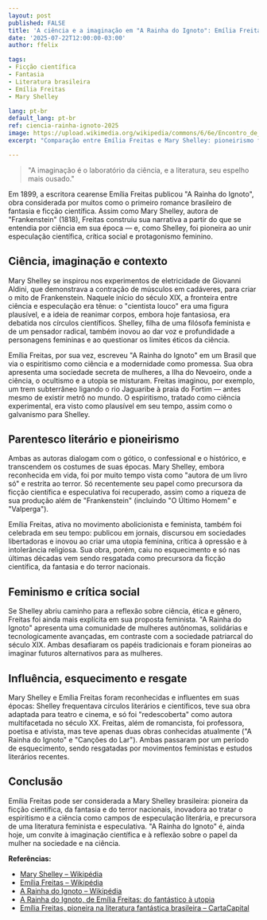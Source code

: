 ```yaml
---
layout: post
published: FALSE
title: 'A ciência e a imaginação em "A Rainha do Ignoto": Emília Freitas, a Mary Shelley brasileira?'
date: '2025-07-22T12:00:00-03:00'
author: ffelix

tags:
- Ficção científica
- Fantasia
- Literatura brasileira
- Emília Freitas
- Mary Shelley

lang: pt-br
default_lang: pt-br
ref: ciencia-rainha-ignoto-2025
image: https://upload.wikimedia.org/wikipedia/commons/6/6e/Encontro_de_Edmundo_com_Funesta.png
excerpt: "Comparação entre Emília Freitas e Mary Shelley: pioneirismo feminino, ciência e imaginação em 'A Rainha do Ignoto' e 'Frankenstein'."

---
```


> "A imaginação é o laboratório da ciência, e a literatura, seu espelho mais ousado."

Em 1899, a escritora cearense Emília Freitas publicou "A Rainha do Ignoto", obra considerada por muitos como o primeiro romance brasileiro de fantasia e ficção científica. Assim como Mary Shelley, autora de "Frankenstein" (1818), Freitas construiu sua narrativa a partir do que se entendia por ciência em sua época — e, como Shelley, foi pioneira ao unir especulação científica, crítica social e protagonismo feminino.

## Ciência, imaginação e contexto

Mary Shelley se inspirou nos experimentos de eletricidade de Giovanni Aldini, que demonstrava a contração de músculos em cadáveres, para criar o mito de Frankenstein. Naquele início do século XIX, a fronteira entre ciência e especulação era tênue: o "cientista louco" era uma figura plausível, e a ideia de reanimar corpos, embora hoje fantasiosa, era debatida nos círculos científicos. Shelley, filha de uma filósofa feminista e de um pensador radical, também inovou ao dar voz e profundidade a personagens femininas e ao questionar os limites éticos da ciência.

Emília Freitas, por sua vez, escreveu "A Rainha do Ignoto" em um Brasil que via o espiritismo como ciência e a modernidade como promessa. Sua obra apresenta uma sociedade secreta de mulheres, a Ilha do Nevoeiro, onde a ciência, o ocultismo e a utopia se misturam. Freitas imaginou, por exemplo, um trem subterrâneo ligando o rio Jaguaribe à praia do Fortim — antes mesmo de existir metrô no mundo. O espiritismo, tratado como ciência experimental, era visto como plausível em seu tempo, assim como o galvanismo para Shelley.

## Parentesco literário e pioneirismo

Ambas as autoras dialogam com o gótico, o confessional e o histórico, e transcendem os costumes de suas épocas. Mary Shelley, embora reconhecida em vida, foi por muito tempo vista como "autora de um livro só" e restrita ao terror. Só recentemente seu papel como precursora da ficção científica e especulativa foi recuperado, assim como a riqueza de sua produção além de "Frankenstein" (incluindo "O Último Homem" e "Valperga").

Emília Freitas, ativa no movimento abolicionista e feminista, também foi celebrada em seu tempo: publicou em jornais, discursou em sociedades libertadoras e inovou ao criar uma utopia feminina, crítica à opressão e à intolerância religiosa. Sua obra, porém, caiu no esquecimento e só nas últimas décadas vem sendo resgatada como precursora da ficção científica, da fantasia e do terror nacionais.

## Feminismo e crítica social

Se Shelley abriu caminho para a reflexão sobre ciência, ética e gênero, Freitas foi ainda mais explícita em sua proposta feminista. "A Rainha do Ignoto" apresenta uma comunidade de mulheres autônomas, solidárias e tecnologicamente avançadas, em contraste com a sociedade patriarcal do século XIX. Ambas desafiaram os papéis tradicionais e foram pioneiras ao imaginar futuros alternativos para as mulheres.

## Influência, esquecimento e resgate

Mary Shelley e Emília Freitas foram reconhecidas e influentes em suas épocas: Shelley frequentava círculos literários e científicos, teve sua obra adaptada para teatro e cinema, e só foi "redescoberta" como autora multifacetada no século XX. Freitas, além de romancista, foi professora, poetisa e ativista, mas teve apenas duas obras conhecidas atualmente ("A Rainha do Ignoto" e "Canções do Lar"). Ambas passaram por um período de esquecimento, sendo resgatadas por movimentos feministas e estudos literários recentes.

## Conclusão

Emília Freitas pode ser considerada a Mary Shelley brasileira: pioneira da ficção científica, da fantasia e do terror nacionais, inovadora ao tratar o espiritismo e a ciência como campos de especulação literária, e precursora de uma literatura feminista e especulativa. "A Rainha do Ignoto" é, ainda hoje, um convite à imaginação científica e à reflexão sobre o papel da mulher na sociedade e na ciência.

**Referências:**
- [Mary Shelley – Wikipédia](https://pt.wikipedia.org/wiki/Mary_Shelley)
- [Emília Freitas – Wikipédia](https://pt.wikipedia.org/wiki/Em%C3%ADlia_Freitas)
- [A Rainha do Ignoto – Wikipédia](https://pt.wikipedia.org/wiki/A_Rainha_do_Ignoto)
- [A Rainha do Ignoto, de Emília Freitas: do fantástico à utopia](http://www.periodicos.letras.ufmg.br/index.php/emtese/article/view/6847)
- [Emília Freitas, pioneira na literatura fantástica brasileira – CartaCapital](https://www.cartacapital.com.br/cultura/a-mulher-que-inaugurou-a-literatura-fantastica-brasileira/)
